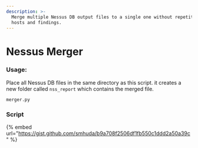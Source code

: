 ```yaml
---
description: >-
  Merge multiple Nessus DB output files to a single one without repetition of
  hosts and findings.
---
```


# Nessus Merger

### Usage:

Place all Nessus DB files in the same directory as this script. it creates a new folder called `nss_report` which contains the merged file.

```text
merger.py
```

### Script

{% embed url="https://gist.github.com/smhuda/b9a708f2506df1fb550c1ddd2a50a39c" %}



